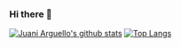 ### Hi there 👋

[![Juani Arguello's github stats](https://github-readme-stats.vercel.app/api?username=juaniarguello&theme=react)](https://github.com/juaniarguello/juaniarguello)
[![Top Langs](https://github-readme-stats.vercel.app/api/top-langs/?username=juaniarguello&theme=react)](https://github.com/juaniarguello/juaniarguello)


<!--
**juaniarguello/juaniarguello** is a ✨ _special_ ✨ repository because its `README.md` (this file) appears on your GitHub profile.

Here are some ideas to get you started:

- 🔭 I’m currently working on ...
- 🌱 I’m currently learning ...
- 👯 I’m looking to collaborate on ...
- 🤔 I’m looking for help with ...
- 💬 Ask me about ...
- 📫 How to reach me: ...
- 😄 Pronouns: ...
- ⚡ Fun fact: ...
-->
